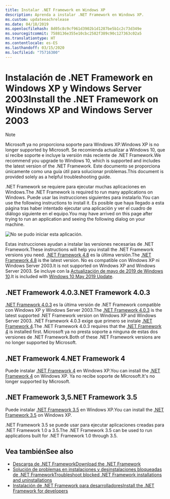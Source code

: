 ```yaml
---
title: Instalar .NET Framework en Windows XP
description: Aprenda a instalar .NET Framework en Windows XP.
ms.custom: updateeachrelease
ms.date: 04/18/2019
ms.openlocfilehash: 8d05c8c9cf961d3902b1d1287be5b1c2c73d349e
ms.sourcegitcommit: 7588136e355e10cbc2582f389c90c127363c02a5
ms.translationtype: HT
ms.contentlocale: es-ES
ms.lasthandoff: 03/15/2020
ms.locfileid: "75716300"
---
```

# <a name="install-the-net-framework-on-windows-xp-and-windows-server-2003"></a><span data-ttu-id="8a283-103">Instalación de .NET Framework en Windows XP y Windows Server 2003</span><span class="sxs-lookup"><span data-stu-id="8a283-103">Install the .NET Framework on Windows XP and Windows Server 2003</span></span>

> [!NOTE]
> <span data-ttu-id="8a283-104">Microsoft ya no proporciona soporte para Windows XP.</span><span class="sxs-lookup"><span data-stu-id="8a283-104">Windows XP is no longer supported by Microsoft.</span></span> <span data-ttu-id="8a283-105">Se recomienda actualizar a Windows 10, que sí recibe soporte e incluye la versión más reciente de .NET Framework.</span><span class="sxs-lookup"><span data-stu-id="8a283-105">We recommend you upgrade to Windows 10, which is supported and includes the latest version of the .NET Framework.</span></span> <span data-ttu-id="8a283-106">Este documento se proporciona únicamente como una guía útil para solucionar problemas.</span><span class="sxs-lookup"><span data-stu-id="8a283-106">This document is provided solely as a helpful troubleshooting guide.</span></span>

<span data-ttu-id="8a283-107">.NET Framework se requiere para ejecutar muchas aplicaciones en Windows.</span><span class="sxs-lookup"><span data-stu-id="8a283-107">The .NET Framework is required to run many applications on Windows.</span></span> <span data-ttu-id="8a283-108">Puede usar las instrucciones siguientes para instalarlo.</span><span class="sxs-lookup"><span data-stu-id="8a283-108">You can use the following instructions to install it.</span></span> <span data-ttu-id="8a283-109">Es posible que haya llegado a esta página tras haber intentado ejecutar una aplicación y ver el cuadro de diálogo siguiente en el equipo.</span><span class="sxs-lookup"><span data-stu-id="8a283-109">You may have arrived on this page after trying to run an application and seeing the following dialog on your machine.</span></span>

![No se pudo iniciar esta aplicación.](./media/this-application-could-not-be-started.png)

<span data-ttu-id="8a283-111">Estas instrucciones ayudan a instalar las versiones necesarias de .NET Framework.</span><span class="sxs-lookup"><span data-stu-id="8a283-111">These instructions will help you install the .NET Framework versions you need.</span></span> <span data-ttu-id="8a283-112">[.NET Framework 4.8](https://github.com/Microsoft/dotnet/tree/master/releases/net48) es la última versión.</span><span class="sxs-lookup"><span data-stu-id="8a283-112">The [.NET Framework 4.8](https://github.com/Microsoft/dotnet/tree/master/releases/net48) is the latest version.</span></span> <span data-ttu-id="8a283-113">No es compatible con Windows XP ni Windows Server 2003.</span><span class="sxs-lookup"><span data-stu-id="8a283-113">It is not supported on Windows XP and Windows Server 2003.</span></span> <span data-ttu-id="8a283-114">Se incluye con la [Actualización de mayo de 2019 de Windows 10](https://support.microsoft.com/help/4028685/windows-10-get-the-update).</span><span class="sxs-lookup"><span data-stu-id="8a283-114">It is included with [Windows 10 May 2019 Update](https://support.microsoft.com/help/4028685/windows-10-get-the-update).</span></span>

## <a name="net-framework-403"></a><span data-ttu-id="8a283-115">.NET Framework 4.0.3</span><span class="sxs-lookup"><span data-stu-id="8a283-115">.NET Framework 4.0.3</span></span>

<span data-ttu-id="8a283-116">[.NET Framework 4.0.3](https://www.microsoft.com/download/details.aspx?id=29053) es la última versión de .NET Framework compatible con Windows XP y Windows Server 2003.</span><span class="sxs-lookup"><span data-stu-id="8a283-116">The [.NET Framework 4.0.3](https://www.microsoft.com/download/details.aspx?id=29053) is the latest supported .NET Framework version on Windows XP and Windows Server 2003.</span></span> <span data-ttu-id="8a283-117">.NET Framework 4.0.3 exige que primero se instale [.NET Framework 4](https://dotnet.microsoft.com/download/dotnet-framework/net40).</span><span class="sxs-lookup"><span data-stu-id="8a283-117">The .NET Framework 4.0.3 requires that the [.NET Framework 4](https://dotnet.microsoft.com/download/dotnet-framework/net40) is installed first.</span></span> <span data-ttu-id="8a283-118">Microsoft ya no presta soporte a ninguna de estas dos versiones de .NET Framework.</span><span class="sxs-lookup"><span data-stu-id="8a283-118">Both of these .NET Framework versions are no longer supported by Microsoft.</span></span>

## <a name="net-framework-4"></a><span data-ttu-id="8a283-119">.NET Framework 4</span><span class="sxs-lookup"><span data-stu-id="8a283-119">.NET Framework 4</span></span>

<span data-ttu-id="8a283-120">Puede instalar [.NET Framework 4](https://dotnet.microsoft.com/download/dotnet-framework/net40) en Windows XP.</span><span class="sxs-lookup"><span data-stu-id="8a283-120">You can install the [.NET Framework 4](https://dotnet.microsoft.com/download/dotnet-framework/net40) on Windows XP.</span></span> <span data-ttu-id="8a283-121">Ya no recibe soporte de Microsoft.</span><span class="sxs-lookup"><span data-stu-id="8a283-121">It's no longer supported by Microsoft.</span></span>

## <a name="net-framework-35"></a><span data-ttu-id="8a283-122">.NET Framework 3,5</span><span class="sxs-lookup"><span data-stu-id="8a283-122">.NET Framework 3.5</span></span>

<span data-ttu-id="8a283-123">Puede instalar [.NET Framework 3.5](https://dotnet.microsoft.com/download/dotnet-framework/net35-sp1) en Windows XP.</span><span class="sxs-lookup"><span data-stu-id="8a283-123">You can install the [.NET Framework 3.5](https://dotnet.microsoft.com/download/dotnet-framework/net35-sp1) on Windows XP.</span></span>

<span data-ttu-id="8a283-124">.NET Framework 3.5 se puede usar para ejecutar aplicaciones creadas para .NET Framework 1.0 a 3.5.</span><span class="sxs-lookup"><span data-stu-id="8a283-124">The .NET Framework 3.5 can be used to run applications built for .NET Framework 1.0 through 3.5.</span></span>

## <a name="see-also"></a><span data-ttu-id="8a283-125">Vea también</span><span class="sxs-lookup"><span data-stu-id="8a283-125">See also</span></span>

- [<span data-ttu-id="8a283-126">Descarga de .NET Framework</span><span class="sxs-lookup"><span data-stu-id="8a283-126">Download the .NET Framework</span></span>](https://dotnet.microsoft.com/download)
- [<span data-ttu-id="8a283-127">Solución de problemas en instalaciones y desinstalaciones bloqueadas de .NET Framework</span><span class="sxs-lookup"><span data-stu-id="8a283-127">Troubleshoot blocked .NET Framework installations and uninstallations</span></span>](troubleshoot-blocked-installations-and-uninstallations.md)
- [<span data-ttu-id="8a283-128">Instalación de .NET Framework para desarrolladores</span><span class="sxs-lookup"><span data-stu-id="8a283-128">Install the .NET Framework for developers</span></span>](guide-for-developers.md)
